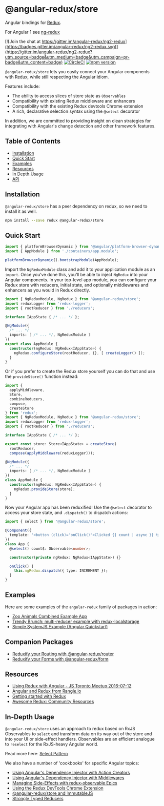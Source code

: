 # @angular-redux/store

Angular bindings for [Redux](https://github.com/reactjs/redux).

For Angular 1 see [ng-redux](https://github.com/wbuchwalter/ng-redux)

[![Join the chat at https://gitter.im/angular-redux/ng2-redux](https://badges.gitter.im/angular-redux/ng2-redux.svg)](https://gitter.im/angular-redux/ng2-redux?utm_source=badge&utm_medium=badge&utm_campaign=pr-badge&utm_content=badge)
[![CircleCI](https://img.shields.io/circleci/project/github/angular-redux/store.svg)](https://github.com/angular-redux/store)
[![npm version](https://img.shields.io/npm/v/@angular-redux/store.svg)](https://www.npmjs.com/package/@angular-redux/store)

`@angular-redux/store` lets you easily connect your Angular components with Redux, while still respecting the Angular idiom.

Features include:
* The ability to access slices of store state as `Observables`
* Compatibility with existing Redux middleware and enhancers
* Compatibility with the existing Redux devtools Chrome extension
* A rich, declarative selection syntax using the `@select` decorator

In addition, we are committed to providing insight on clean strategies for integrating with Angular's change detection and other framework features.

## Table of Contents

- [Installation](#installation)
- [Quick Start](#quick-start)
- [Examples](#examples)
- [Resources](#resources)
- [In Depth Usage](#in-depth-usage)
- [API](docs/api.md)

## Installation

`@angular-redux/store` has a peer dependency on redux, so we need to install it as well.

```sh
npm install --save redux @angular-redux/store
```

## Quick Start

```typescript
import { platformBrowserDynamic } from '@angular/platform-browser-dynamic';
import { AppModule } from './containers/app.module';

platformBrowserDynamic().bootstrapModule(AppModule);
```
Import the `NgReduxModule` class and add it to your application module as an
`import`. Once you've done this, you'll be able to inject `NgRedux` into your
Angular components. In your top-level app module, you
can configure your Redux store with reducers, initial state,
and optionally middlewares and enhancers as you would in Redux directly.

```typescript
import { NgReduxModule, NgRedux } from '@angular-redux/store';
import reduxLogger from 'redux-logger';
import { rootReducer } from './reducers';

interface IAppState { /* ... */ };

@NgModule({
  /* ... */
  imports: [ /* ... */, NgReduxModule ]
})
export class AppModule {
  constructor(ngRedux: NgRedux<IAppState>) {
    ngRedux.configureStore(rootReducer, {}, [ createLogger() ]);
  }
}
```

Or if you prefer to create the Redux store yourself you can do that and use the
`provideStore()` function instead:

```typescript
import {
  applyMiddleware,
  Store,
  combineReducers,
  compose,
  createStore
} from 'redux';
import { NgReduxModule, NgRedux } from '@angular-redux/store';
import reduxLogger from 'redux-logger';
import { rootReducer } from './reducers';

interface IAppState { /* ... */ };

export const store: Store<IAppState> = createStore(
  rootReducer,
  compose(applyMiddleware(reduxLogger)));

@NgModule({
  /* ... */
  imports: [ /* ... */, NgReduxModule ]
})
class AppModule {
  constructor(ngRedux: NgRedux<IAppState>) {
    ngRedux.provideStore(store);
  }
}
```

Now your Angular app has been reduxified! Use the `@select` decorator to
access your store state, and `.dispatch()` to dispatch actions:

```typescript
import { select } from '@angular-redux/store';

@Component({
  template: '<button (click)="onClick()">Clicked {{ count | async }} times</button>'
})
class App {
  @select() count$: Observable<number>;

  constructor(private ngRedux: NgRedux<IAppState>) {}

  onClick() {
    this.ngRedux.dispatch({ type: INCREMENT });
  }
}
```

## Examples

Here are some examples of the `angular-redux` family of packages in action:

* [Zoo Animals Combined Example App](https://github.com/angular-redux/example-app)
* [Trendy Brunch: multi-reducer example with redux-localstorage](https://github.com/e-schultz/ng2-camp-example)
* [Simple SystemJS Example (Angular Quickstart)](https://github.com/angular-redux/system-js-example)

## Companion Packages

* [Reduxify your Routing with @angular-redux/router](https://github.com/@angular-redux/router)
* [Reduxify your Forms with @angular-redux/form](https://github.com/@angular-redux/form)

## Resources

* [Using Redux with Angular - JS Toronto Meetup 2016-07-12](https://www.youtube.com/watch?v=s4xr2avwv3s)
* [Angular and Redux from Rangle.io](http://ngcourse.rangle.io/handout/redux/)
* [Getting started with Redux](https://egghead.io/courses/getting-started-with-redux)
* [Awesome Redux: Community Resources](https://github.com/xgrommx/awesome-redux)

## In-Depth Usage

`@angular-redux/store` uses an approach to redux based on RxJS Observables to `select` and transform
data on its way out of the store and into your UI or side-effect handlers. Observables
are an efficient analogue to `reselect` for the RxJS-heavy Angular world.

Read more here: [Select Pattern](docs/select-pattern.md)

We also have a number of 'cookbooks' for specific Angular topics:

* [Using Angular's Dependency Injector with Action Creators](docs/action-creator-service.md)
* [Using Angular's Dependency Injector with Middlewares](docs/di-middleware.md)
* [Managing Side-Effects with redux-observable Epics](docs/epics.md)
* [Using the Redux DevTools Chrome Extension](docs/redux-dev-tools.md)
* [@angular-redux/store and ImmutableJS](docs/immutable-js.md)
* [Strongly Typed Reducers](docs/strongly-typed-reducers.md)
